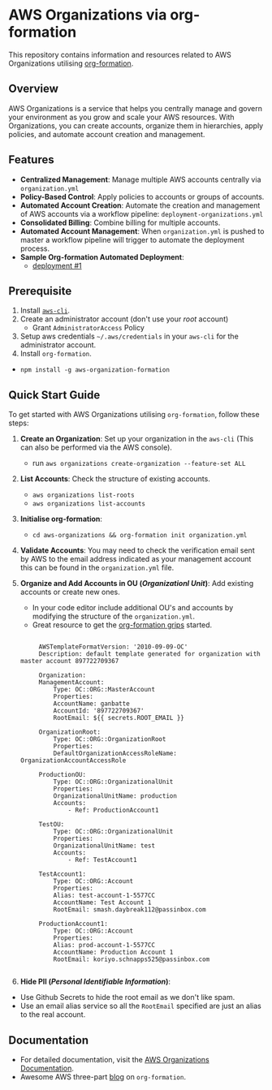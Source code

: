 # AWS Organizations via org-formation

This repository contains information and resources related to AWS Organizations utilising [org-formation](https://github.com/org-formation/org-formation-cli).

## Overview

AWS Organizations is a service that helps you centrally manage and govern your environment as you grow and scale your AWS resources. With Organizations, you can create accounts, organize them in hierarchies, apply policies, and automate account creation and management. 

## Features

- **Centralized Management**: Manage multiple AWS accounts centrally via `organization.yml`
- **Policy-Based Control**: Apply policies to accounts or groups of accounts.
- **Automated Account Creation**: Automate the creation and management of AWS accounts via a workflow pipeline: `deployment-organizations.yml`
- **Consolidated Billing**: Combine billing for multiple accounts.
- **Automated Account Management**: When `organization.yml` is pushed to master a workflow pipeline will trigger to automate the deployment process.
- **Sample Org-formation Automated Deployment**:
    - [deployment #1](https://github.com/araxia55/aws-organizations/actions/runs/12660852517/job/35282889105)

## Prerequisite
1. Install [`aws-cli`](https://docs.aws.amazon.com/cli/latest/userguide/getting-started-install.html).
2. Create an administrator account (don't use your *root* account) 
   - Grant `AdministratorAccess` Policy
3. Setup aws credentials `~/.aws/credentials` in your `aws-cli` for the administrator account.
4. Install `org-formation`.
- `npm install -g aws-organization-formation`

## Quick Start Guide

To get started with AWS Organizations utilising `org-formation`, follow these steps:

1. **Create an Organization**: Set up your organization in the `aws-cli` (This can also be performed via the AWS console).
    - run `aws organizations create-organization --feature-set ALL`
2. **List Accounts**: Check the structure of existing accounts.
    - `aws organizations list-roots`
    - `aws organizations list-accounts`
3. **Initialise org-formation**: 
    - `cd aws-organizations && org-formation init organization.yml`
4. **Validate Accounts**: You may need to check the verification email sent by AWS to the email address indicated as your management account this can be found in the `organization.yml` file.
5. **Organize and Add Accounts in OU (*Organizationl Unit*)**: Add existing accounts or create new ones. 
    - In your code editor include additional OU's and accounts by modifying the structure of the `organization.yml`.
    - Great resource to get the [org-formation grips](https://dev.to/oconijn/off-to-a-great-start-with-aws-organizations-1i74) started.
    <code>
        &nbsp;
        AWSTemplateFormatVersion: '2010-09-09-OC'
        Description: default template generated for organization with master account 897722709367
        &nbsp;
        Organization:
        ManagementAccount:
            Type: OC::ORG::MasterAccount
            Properties:
            AccountName: ganbatte
            AccountId: '897722709367'
            RootEmail: ${{ secrets.ROOT_EMAIL }}
        &nbsp;
        OrganizationRoot:
            Type: OC::ORG::OrganizationRoot
            Properties:
            DefaultOrganizationAccessRoleName: OrganizationAccountAccessRole
        &nbsp;
        ProductionOU:
            Type: OC::ORG::OrganizationalUnit
            Properties:
            OrganizationalUnitName: production
            Accounts: 
                - Ref: ProductionAccount1
        &nbsp;
        TestOU:
            Type: OC::ORG::OrganizationalUnit
            Properties:
            OrganizationalUnitName: test
            Accounts: 
                - Ref: TestAccount1
        &nbsp;
        TestAccount1:
            Type: OC::ORG::Account
            Properties:
            Alias: test-account-1-5577CC
            AccountName: Test Account 1
            RootEmail: smash.daybreak112@passinbox.com
        &nbsp;    
        ProductionAccount1:
            Type: OC::ORG::Account
            Properties:
            Alias: prod-account-1-5577CC
            AccountName: Production Account 1
            RootEmail: koriyo.schnapps525@passinbox.com
    </code>
    
5. **Hide PII (*Personal Identifiable Information*)**: 
- Use Github Secrets to hide the root email as we don't like spam.
- Use an email alias service so all the `RootEmail` specified are just an alias to the real account.

## Documentation

- For detailed documentation, visit the [AWS Organizations Documentation](https://docs.aws.amazon.com/organizations/).
- Awesome AWS three-part [blog](https://aws.amazon.com/blogs/opensource/managing-aws-organizations-using-the-open-source-org-formation-tool-part-1/) on `org-formation`.